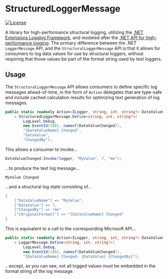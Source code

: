 
# StructuredLoggerMessage

[![License](https://img.shields.io/badge/license-MIT-blue.svg)](LICENSE)

A library for high-performance structural logging, utilizing the [.NET Extensions Logging Framework](https://docs.microsoft.com/en-us/dotnet/core/extensions/logging?tabs=command-line), and modeled after the [.NET API for high-performance logging](https://docs.microsoft.com/en-us/dotnet/core/extensions/high-performance-logging). The primary difference between the .NET `LoggerMessage` API, and the `StructuralLoggerMessage` API is that it allows for consumers to log data values for use by structural loggers, without requiring that those values be part of the format string used by text loggers.

## Usage

The `StructuralLoggerMessage` API allows consumers to define specific log messages ahead-of-time, in the form of `Action` delegates that are type-safe and include cached calculation results for optimizing text generation of log messages.

```cs
public static readonly Action<ILogger, string, int, string?> DataValueChanged
    = StructuredLoggerMessage.Define<string, int, string?>(
        LogLevel.Debug,
        new EventId(1001, nameof(DataValueChanged)),
        "{DataValueName} Changed",
        "DataValue",
        "ChangedBy");
```

This allows a consumer to invoke...

```cs
DataValueChanged.Invoke(logger, "MyValue", 7, "me");
```

...to produce the text log message...

```
MyValue Changed
```

...and a structural log state consisting of...

```cs
{
    ["DataValueName"] => "MyValue",
    ["DataValue"] => 7,
    ["ChangedBy"] => "me"
    ["{OriginalFormat}"] => "{DataValueName} Changed"
}
```

This is equivalent to a call to the corresponding Microsoft API...

```cs
public static readonly Action<ILogger, string, int, string?> DataValueChanged
    = LoggerMessage.Define<string, int, string?>(
        LogLevel.Debug,
        new EventId(1001, nameof(DataValueChanged)),
        "{DataValueName} Changed: {DataValue} {ChangedBy}");
```

...except, as you can see, not all logged values must be embedded in the format string of the log message.
